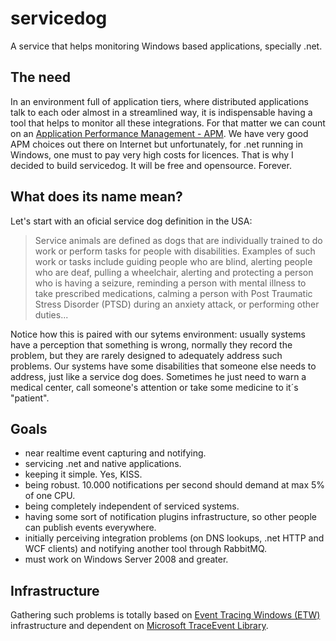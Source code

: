 # servicedog
A service that helps monitoring Windows based applications, specially .net.

<h2>The need</h2>
In an environment full of application tiers, where distributed applications talk to each oder almost in a streamlined way, it is indispensable having a tool that helps to monitor all these integrations.
For that matter we can count on an <a href="https://en.wikipedia.org/wiki/Application_performance_management" target="_blank">Application Performance Management - APM</a>. We have very good APM choices out there on Internet but unfortunately, for .net running in Windows, one must to pay very high costs for licences. That is why I decided to build servicedog. It will be free and opensource. Forever.

<h2>What does its name mean?</h2>
Let's start with an oficial service dog definition in the USA:
<blockquote cite="http://www.ada.gov/service_animals_2010.htm">
Service animals are defined as dogs that are individually trained to do work or perform tasks for people with disabilities. Examples of such work or tasks include guiding people who are blind, alerting people who are deaf, pulling a wheelchair, alerting and protecting a person who is having a seizure, reminding a person with mental illness to take prescribed medications, calming a person with Post Traumatic Stress Disorder (PTSD) during an anxiety attack, or performing other duties...
</blockquote>
Notice how this is paired with our sytems environment: usually systems have a perception that something is wrong, normally they record the problem, but they are rarely designed to adequately address such problems. 
Our systems have some disabilities that someone else needs to address, just like a service dog does. Sometimes he just need to warn a medical center, call someone's attention or take some medicine to it´s "patient".

<h2>Goals</h2>
<ul>
<li>near realtime event capturing and notifying.
<li>servicing .net and native applications.
<li>keeping it simple. Yes, KISS.
<li>being robust. 10.000 notifications per second should demand at max 5% of one CPU.
<li>being completely independent of serviced systems.
<li>having some sort of notification plugins infrastructure, so other people can publish events everywhere.
<li>initially perceiving integration problems (on DNS lookups, .net HTTP and WCF clients) and notifying another tool through RabbitMQ.
<li>must work on Windows Server 2008 and greater.
</ul>

<h2>Infrastructure</h2>
Gathering such problems is totally based on <a href="https://msdn.microsoft.com/en-us/library/windows/desktop/bb968803%28v=vs.85%29.aspx?f=255&MSPPError=-2147217396" target="_blank">Event Tracing Windows (ETW)</a> infrastructure and dependent on <a href="https://www.nuget.org/packages/Microsoft.Diagnostics.Tracing.TraceEvent" target="_blank">Microsoft TraceEvent Library</a>.
